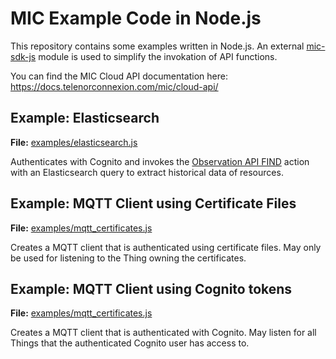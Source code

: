 # MIC Example Code in Node.js
This repository contains some examples written in Node.js. An external [mic-sdk-js](https://www.npmjs.com/package/mic-sdk-js) module is used to simplify the invokation of API functions.

You can find the MIC Cloud API documentation here: <https://docs.telenorconnexion.com/mic/cloud-api/>

## Example: Elasticsearch
**File:** [examples/elasticsearch.js](examples/elasticsearch.js)

Authenticates with Cognito and invokes the [Observation API FIND](https://docs.telenorconnexion.com/mic/cloud-api/observation/#find) action with an Elasticsearch query to extract historical data of resources.

## Example: MQTT Client using Certificate Files
**File:** [examples/mqtt_certificates.js](examples/mqtt_certificates.js)

Creates a MQTT client that is authenticated using certificate files. May only be used for listening to the Thing owning the certificates.

## Example: MQTT Client using Cognito tokens
**File:** [examples/mqtt_certificates.js](examples/mqtt_certificates.js)

Creates a MQTT client that is authenticated with Cognito. May listen for all Things that the authenticated Cognito user has access to.
